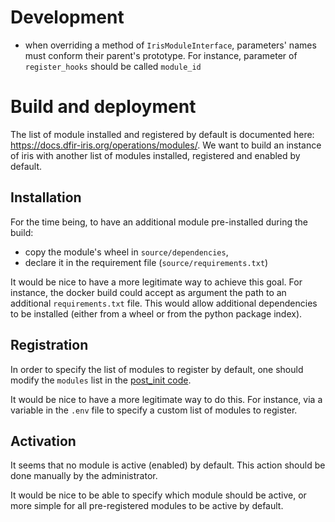 
# Development

* when overriding a method of `IrisModuleInterface`, parameters' names must conform their parent's prototype. 
  For instance, parameter of `register_hooks` should be called `module_id`

# Build and deployment

The list of module installed and registered by default is documented here: https://docs.dfir-iris.org/operations/modules/.
We want to build an instance of iris with another list of modules installed, registered and enabled by default.

## Installation

For the time being, to have an additional module pre-installed during the build:
* copy the module's wheel in `source/dependencies`,
* declare it in the requirement file (`source/requirements.txt`)

It would be nice to have a more legitimate way to achieve this goal.
For instance, the docker build could accept as argument the path to an additional `requirements.txt` file.
This would allow additional dependencies to be installed (either from a wheel or from the python package index).

## Registration

In order to specify the list of modules to register by default, one should modify the `modules` list in 
the [post_init code](https://github.com/dfir-iris/iris-web/blob/v2.0.0-beta-1/source/app/post_init.py#L1015).

It would be nice to have a more legitimate way to do this. 
For instance, via a variable in the `.env` file to specify a custom list of modules to register.

## Activation

It seems that no module is active (enabled) by default. This action should be done manually by the administrator.

It would be nice to be able to specify which module should be active, or more simple for all pre-registered modules 
to be active by default.
